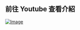 ## 前往 Youtube 查看介紹
[![Image](https://github.com/user-attachments/assets/781ff7bb-a55a-4a8a-a788-4383b82ee291)](https://www.youtube.com/watch?v=mhBrrqU-zqY)
